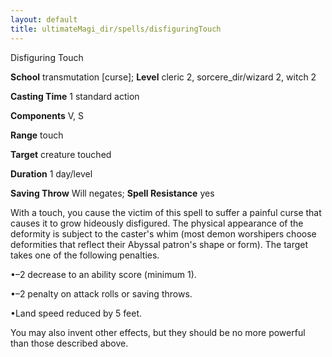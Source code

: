 ```yaml
---
layout: default
title: ultimateMagi_dir/spells/disfiguringTouch
---
```

Disfiguring Touch

**School** transmutation [curse]; **Level** cleric 2, sorcere_dir/wizard 2, witch 2

**Casting Time** 1 standard action

**Components** V, S

**Range** touch

**Target** creature touched

**Duration** 1 day/level

**Saving Throw** Will negates; **Spell Resistance** yes

With a touch, you cause the victim of this spell to suffer a painful curse that causes it to grow hideously disfigured. The physical appearance of the deformity is subject to the caster's whim (most demon worshipers choose deformities that reflect their Abyssal patron's shape or form). The target takes one of the following penalties.

•–2 decrease to an ability score (minimum 1).

•–2 penalty on attack rolls or saving throws.

•Land speed reduced by 5 feet.

You may also invent other effects, but they should be no more powerful than those described above.

